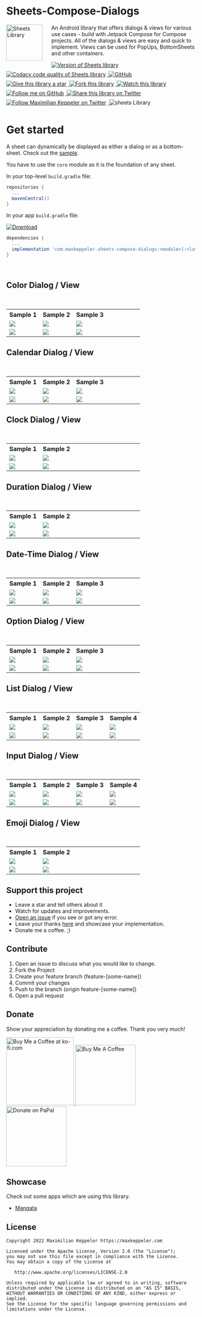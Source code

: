 <style>
td, th {
   border: none!important;
}
</style>

# Sheets-Compose-Dialogs

<p>

  <img src="docs/res/ic_library.png" width="96px" height="96px" alt="Sheets Library" align="left" style="margin-right: 24px; margin-bottom: 24px">

  <p>

An Android library that offers dialogs & views for various use cases - build with Jetpack Compose
for Compose projects. All of the dialogs & views are easy and quick to implement. Views can be used
for PopUps, BottomSheets and other containers.

   <a href="https://search.maven.org/search?q=g:%22com.maxkeppeler.sheets-compose-dialogs%22">
     <img style="margin-right: 4px; margin-bottom: 8px;" alt="Version of Sheets library" src="https://img.shields.io/maven-central/v/com.maxkeppeler.sheets-compose-dialogs/core.svg?label=Maven%20Central">
   </a>

   <a href="https://github.com/maxkeppeler/sheets-compose-dialogs">
     <img style="margin-right: 4px; margin-bottom: 8px;" alt="Codacy code quality of Sheets library" src="https://img.shields.io/codacy/grade/9a3b68b152e149fd82f0873e2fed78d5?label=Code%20Quality">
   </a>

   <a href="https://www.apache.org/licenses/LICENSE-2.0">
     <img style="margin-right: 4px; margin-bottom: 8px;" alt="GitHub" src="https://img.shields.io/github/license/maxkeppeler/sheets-compose-dialogs?color=%23007EC6&label=">
   </a>

<a href="https://github.com/maxkeppeler/sheets-compose-dialogs">
  <img style="margin-right: 4px; margin-bottom: 8px" alt="Give this library a star" src="https://img.shields.io/github/stars/maxkeppeler/sheets-compose-dialogs?style=social">
</a>

<a href="https://github.com/maxkeppeler/sheets-compose-dialogs/fork">
  <img style="margin-right: 4px; margin-bottom: 8px" alt="Fork this library" src="https://img.shields.io/github/forks/maxkeppeler/sheets-compose-dialogs?style=social">
</a>

<a href="https://github.com/maxkeppeler/sheets-compose-dialogs">
  <img style="margin-right: 4px; margin-bottom: 8px" alt="Watch this library" src="https://img.shields.io/github/watchers/maxkeppeler/sheets.svg?style=social&amp;label=Watch">
</a>

<a href="https://github.com/maxkeppeler/">
  <img style="margin-right: 4px; margin-bottom: 8px" alt="Follow me on GitHub" src="https://img.shields.io/github/followers/maxkeppeler?style=social&label=Follow">
</a>

<a href="https://twitter.com/intent/tweet?text=Checkout%20this%20beautiful%20library!%20%23android%20%23androiddev%20%23library%20%40maxkeppeler%20%0A%0Ahttps%3A%2F%2Fgithub.com%2Fmaxkeppeler%2Fsheets">
  <img style="margin-right: 4px; margin-bottom: 8px" alt="Share this library on Twitter" src="https://img.shields.io/twitter/url?style=social&url=https%3A%2F%2Fgithub.com%2Fmaxkeppeler%2Fsheets&label=Share">
</a>

<a href="https://twitter.com/max_keppeler">
  <img style="margin-right: 4px; margin-bottom: 8px" alt="Follow Maximilian Keppeler on Twitter" src="https://img.shields.io/twitter/follow/maxkeppeler?label=Follow&style=social">
</a>

<img src="art/showcase.png" alt="sheets Library">

# Get started

A sheet can dynamically be displayed as either a dialog or as a bottom-sheet. Check out
the [sample](https://github.com/MaxKeppeler/sheets/blob/main/sample/sample.apk).

You have to use the `core` module as it is the foundation of any sheet.

In your top-level `build.gradle` file:

```gradle
repositories {
  ...
  mavenCentral()
}
```

In your app `build.gradle` file:

[ ![Download](https://img.shields.io/maven-central/v/com.maxkeppeler.sheets-compose-dialogs/core.svg?label=Maven%20Central) ](https://search.maven.org/artifact/com.maxkeppeler.sheets/core)

```gradle
dependencies {
  ...
  implementation 'com.maxkeppeler.sheets-compose-dialogs:<module>]:<latest-version>'
}
```

</br>

## Color Dialog / View
</br>
<table>
  <tr>
    <th>Sample 1</th>
    <th>Sample 2</th>
    <th>Sample 3</th>
    <th></th>
  </tr>
  <tr>
    <td width="25%"><img src="docs/res/light/dialog_color_sample_1.gif" /></td>
    <td width="25%"><img src="docs/res/light/dialog_color_sample_2.gif" /></td>
    <td width="25%"><img src="docs/res/light/dialog_color_sample_3.gif" /></td>
  </tr>
  <tr>
    <td width="25%"><img src="docs/res/dark/dialog_color_sample_1.gif" /></td> 
    <td width="25%"><img src="docs/res/dark/dialog_color_sample_2.gif" /></td> 
    <td width="25%"><img src="docs/res/dark/dialog_color_sample_3.gif" /></td> 
  </tr>
</table>

## Calendar Dialog / View
</br>
<table>
  <tr>
    <th>Sample 1</th>
    <th>Sample 2</th>
    <th>Sample 3</th>
    <th></th>
  </tr>
  <tr>
    <td width="25%"><img src="docs/res/light/dialog_calendar_sample_1.gif" /></td>
    <td width="25%"><img src="docs/res/light/dialog_calendar_sample_2.gif" /></td>
    <td width="25%"><img src="docs/res/light/dialog_calendar_sample_3.gif" /></td>
  </tr>
  <tr>
    <td width="25%"><img src="docs/res/dark/dialog_calendar_sample_1.gif" /></td>
    <td width="25%"><img src="docs/res/dark/dialog_calendar_sample_2.gif" /></td>
    <td width="25%"><img src="docs/res/dark/dialog_calendar_sample_3.gif" /></td>
  </tr>
</table>


## Clock Dialog / View
</br>
<table>
  <tr>
    <th>Sample 1</th>
    <th>Sample 2</th>
    <th></th>
    <th></th>
  </tr>
  <tr>
    <td width="25%"><img src="docs/res/light/dialog_clock_sample_1.gif" /></td>
    <td width="25%"><img src="docs/res/light/dialog_clock_sample_2.gif" /></td>
  </tr>
  <tr>
    <td width="25%"><img src="docs/res/dark/dialog_clock_sample_1.gif" /></td>
    <td width="25%"><img src="docs/res/dark/dialog_clock_sample_2.gif" /></td>
  </tr>
</table>


## Duration Dialog / View
</br>
<table>
  <tr>
    <th>Sample 1</th>
    <th>Sample 2</th>
    <th></th>
    <th></th>
  </tr>
  <tr>
    <td width="25%"><img src="docs/res/light/dialog_duration_sample_1.gif" /></td>
    <td width="25%"><img src="docs/res/light/dialog_duration_sample_2.gif" /></td>
  </tr>
  <tr>
    <td width="25%"><img src="docs/res/dark/dialog_duration_sample_1.gif" /></td>
    <td width="25%"><img src="docs/res/dark/dialog_duration_sample_2.gif" /></td>
  </tr>
</table>

## Date-Time Dialog / View
</br>
<table>
  <tr>
    <th>Sample 1</th>
    <th>Sample 2</th>
    <th>Sample 3</th>
    <th></th>
  </tr>
  <tr>
    <td width="25%"><img src="docs/res/light/dialog_date-time_sample_1.gif" /></td>
    <td width="25%"><img src="docs/res/light/dialog_date-time_sample_2.gif" /></td>
    <td width="25%"><img src="docs/res/light/dialog_date-time_sample_3.gif" /></td>
  </tr>
  <tr>
     <td width="25%"><img src="docs/res/dark/dialog_date-time_sample_1.gif" /></td>
    <td width="25%"><img src="docs/res/dark/dialog_date-time_sample_2.gif" /></td>
    <td width="25%"><img src="docs/res/dark/dialog_date-time_sample_3.gif" /></td>
 </tr>
</table>


## Option Dialog / View
</br>
<table>
  <tr>
    <th>Sample 1</th>
    <th>Sample 2</th>
    <th>Sample 3</th>
    <th></th>
  </tr>
  <tr>
    <td width="25%"><img src="docs/res/light/dialog_option_sample_1.gif" /></td>
    <td width="25%"><img src="docs/res/light/dialog_option_sample_2.gif" /></td>
    <td width="25%"><img src="docs/res/light/dialog_option_sample_3.gif" /></td>
  </tr>
  <tr>
    <td width="25%"><img src="docs/res/dark/dialog_option_sample_1.gif" /></td>
    <td width="25%"><img src="docs/res/dark/dialog_option_sample_2.gif" /></td>
    <td width="25%"><img src="docs/res/dark/dialog_option_sample_3.gif" /></td>
  </tr>
</table>


## List Dialog / View
</br>
<table>
  <tr>
    <th>Sample 1</th>
    <th>Sample 2</th>
    <th>Sample 3</th>
    <th>Sample 4</th>
  </tr>
  <tr>
    <td width="25%"><img src="docs/res/light/dialog_list_sample_1.gif" /></td>
    <td width="25%"><img src="docs/res/light/dialog_list_sample_2.gif" /></td>
    <td width="25%"><img src="docs/res/light/dialog_list_sample_3.gif" /></td>
    <td width="25%"><img src="docs/res/light/dialog_list_sample_4.gif" /></td>
  </tr>
  <tr>
    <td width="25%"><img src="docs/res/dark/dialog_list_sample_1.gif" /></td>
    <td width="25%"><img src="docs/res/dark/dialog_list_sample_2.gif" /></td>
    <td width="25%"><img src="docs/res/dark/dialog_list_sample_3.gif" /></td>
    <td width="25%"><img src="docs/res/dark/dialog_list_sample_4.gif" /></td>
  </tr>
</table>


## Input Dialog / View
</br>
<table>
  <tr>
    <th>Sample 1</th>
    <th>Sample 2</th>
    <th>Sample 3</th>
    <th>Sample 4</th>
  </tr>
  <tr>
    <td width="25%"><img src="docs/res/light/dialog_input_sample_1.gif" /></td>
    <td width="25%"><img src="docs/res/light/dialog_input_sample_2.gif" /></td>
    <td width="25%"><img src="docs/res/light/dialog_input_sample_3.gif" /></td>
    <td width="25%"><img src="docs/res/light/dialog_input_sample_4.gif" /></td>
  </tr>
  <tr>
    <td width="25%"><img src="docs/res/dark/dialog_input_sample_1.gif" /></td>
    <td width="25%"><img src="docs/res/dark/dialog_input_sample_2.gif" /></td>
    <td width="25%"><img src="docs/res/dark/dialog_input_sample_3.gif" /></td>
    <td width="25%"><img src="docs/res/dark/dialog_input_sample_4.gif" /></td>
  </tr>
</table>

## Emoji Dialog / View
</br>
<table>
  <tr>
    <th>Sample 1</th>
    <th>Sample 2</th>
    <th></th>
    <th></th>
  </tr>
  <tr>
    <td width="25%"><img src="docs/res/light/dialog_emoji_sample_1.gif" /></td>
    <td width="25%"><img src="docs/res/light/dialog_emoji_sample_2.gif" /></td>
  </tr>
  <tr>
    <td width="25%"><img src="docs/res/dark/dialog_emoji_sample_1.gif" /></td>
    <td width="25%"><img src="docs/res/dark/dialog_emoji_sample_2.gif" /></td>
  </tr>
</table>

## Support this project

- Leave a star and tell others about it
- Watch for updates and improvements.
- [Open an issue](https://github.com/MaxKeppeler/sheets/issues/) if you see or got any error.
- Leave your
  thanks [here](https://github.com/MaxKeppeler/sheets/discussions/categories/show-and-tell) and
  showcase your implementation.
- Donate me a coffee. ;)

## Contribute

1. Open an issue to discuss what you would like to change.
2. Fork the Project
3. Create your feature branch (feature-[some-name])
4. Commit your changes
5. Push to the branch (origin feature-[some-name])
6. Open a pull request

## Donate

Show your appreciation by donating me a coffee. Thank you very much!

<a href="https://ko-fi.com/maxkeppeler" target='_blank'>
 <img width="180" src='https://cdn.ko-fi.com/cdn/kofi2.png?v=2' alt='Buy Me a Coffee at ko-fi.com' />
</a>

<a href="https://www.buymeacoffee.com/maxkeppeler" target="_blank">
    <img src="https://cdn.buymeacoffee.com/buttons/v2/default-yellow.png" alt="Buy Me A Coffee" width="160">
</a>

<a href="https://www.paypal.me/maximiliankeppeler" target="_blank">
    <img src="https://www.paypalobjects.com/en_US/i/btn/btn_donateCC_LG.gif" alt="Donate on PaPal" width="160">
</a>

## Showcase

Check out some apps which are using this library.<br/>

- [Mangata](http://mangata-mk.com)

## License

    Copyright 2022 Maximilian Keppeler https://maxkeppeler.com

    Licensed under the Apache License, Version 2.0 (the "License");
    you may not use this file except in compliance with the License.
    You may obtain a copy of the License at

       http://www.apache.org/licenses/LICENSE-2.0

    Unless required by applicable law or agreed to in writing, software
    distributed under the License is distributed on an "AS IS" BASIS,
    WITHOUT WARRANTIES OR CONDITIONS OF ANY KIND, either express or implied.
    See the License for the specific language governing permissions and
    limitations under the License.
